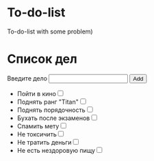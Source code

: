 # To-do-list
To-do-list with some problem)

<!DOCTYPE html>
<html>
<head>
	<meta charset="utf-8">
	<meta name="viewport" content="width=device-width, initial-scale=1">
	<title>Список дел</title>
</head>
<body>
	<div>
		<h1>Список дел</h1>
		<form action="" method="get">
			<label for="input">Введите дело </label>
			<input type="text" name="case" id="case" required>
			<button type="submit">Add</button>
			<ul>
				<li>Пойти в кино<input type="checkbox"></li>
				<li>Поднять ранг "Titan"<input type="checkbox"></li>
				<li>Поднять порядочность<input type="checkbox"></li>
				<li>Бухать после экзаменов<input type="checkbox"></li>
				<li>Спамить мету<input type="checkbox"></li>
				<li>Не токсичить<input type="checkbox"></li>
				<li>Не тратить деньги<input type="checkbox"></li>
				<li>Не есть нездоровую пищу<input type="checkbox"></li>
			</ul>
		</form>
	</div>
</body>
